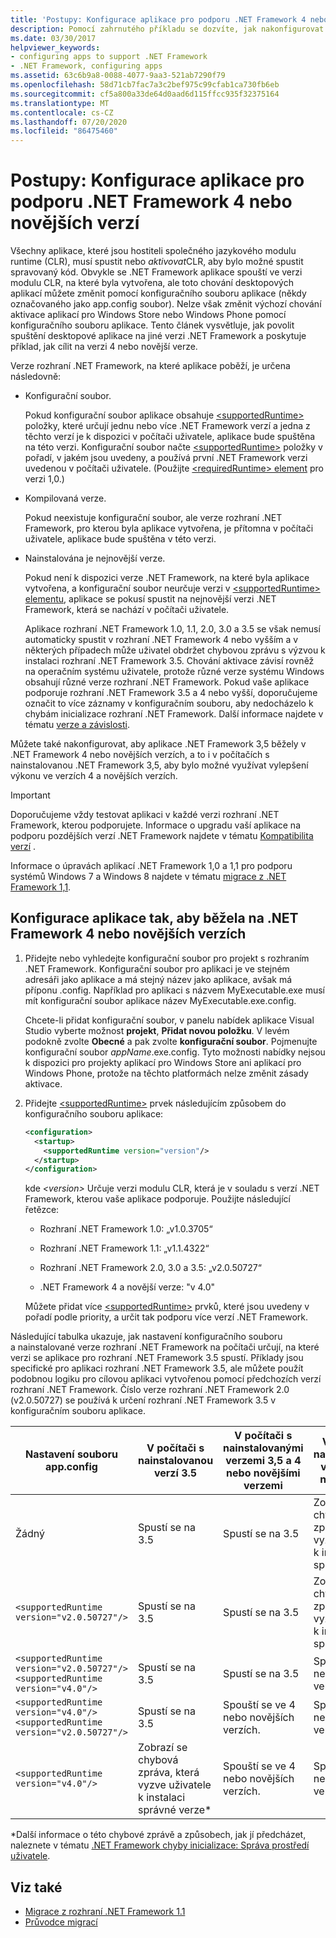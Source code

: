 ```yaml
---
title: 'Postupy: Konfigurace aplikace pro podporu .NET Framework 4 nebo novějších verzí'
description: Pomocí zahrnutého příkladu se dozvíte, jak nakonfigurovat desktopovou aplikaci, aby podporovala .NET Framework 4 nebo novější.
ms.date: 03/30/2017
helpviewer_keywords:
- configuring apps to support .NET Framework
- .NET Framework, configuring apps
ms.assetid: 63c6b9a8-0088-4077-9aa3-521ab7290f79
ms.openlocfilehash: 58d71cb7fac7a3c2bef975c99cfab1ca730fb6eb
ms.sourcegitcommit: cf5a800a33de64d0aad6d115ffcc935f32375164
ms.translationtype: MT
ms.contentlocale: cs-CZ
ms.lasthandoff: 07/20/2020
ms.locfileid: "86475460"
---
```

# <a name="how-to-configure-an-app-to-support-net-framework-4-or-later-versions"></a>Postupy: Konfigurace aplikace pro podporu .NET Framework 4 nebo novějších verzí

Všechny aplikace, které jsou hostiteli společného jazykového modulu runtime (CLR), musí spustit nebo *aktivovat*CLR, aby bylo možné spustit spravovaný kód. Obvykle se .NET Framework aplikace spouští ve verzi modulu CLR, na které byla vytvořena, ale toto chování desktopových aplikací můžete změnit pomocí konfiguračního souboru aplikace (někdy označovaného jako app.config soubor). Nelze však změnit výchozí chování aktivace aplikací pro Windows Store nebo Windows Phone pomocí konfiguračního souboru aplikace. Tento článek vysvětluje, jak povolit spuštění desktopové aplikace na jiné verzi .NET Framework a poskytuje příklad, jak cílit na verzi 4 nebo novější verze.

 Verze rozhraní .NET Framework, na které aplikace poběží, je určena následovně:

- Konfigurační soubor.

     Pokud konfigurační soubor aplikace obsahuje [\<supportedRuntime>](../configure-apps/file-schema/startup/supportedruntime-element.md) položky, které určují jednu nebo více .NET Framework verzí a jedna z těchto verzí je k dispozici v počítači uživatele, aplikace bude spuštěna na této verzi. Konfigurační soubor načte [\<supportedRuntime>](../configure-apps/file-schema/startup/supportedruntime-element.md) položky v pořadí, v jakém jsou uvedeny, a používá první .NET Framework verzi uvedenou v počítači uživatele. (Použijte [ \<requiredRuntime> element](../configure-apps/file-schema/startup/requiredruntime-element.md) pro verzi 1,0.)

- Kompilovaná verze.

     Pokud neexistuje konfigurační soubor, ale verze rozhraní .NET Framework, pro kterou byla aplikace vytvořena, je přítomna v počítači uživatele, aplikace bude spuštěna v této verzi.

- Nainstalována je nejnovější verze.

     Pokud není k dispozici verze .NET Framework, na které byla aplikace vytvořena, a konfigurační soubor neurčuje verzi v [ \<supportedRuntime> elementu](../configure-apps/file-schema/startup/supportedruntime-element.md), aplikace se pokusí spustit na nejnovější verzi .NET Framework, která se nachází v počítači uživatele.

     Aplikace rozhraní .NET Framework 1.0, 1.1, 2.0, 3.0 a 3.5 se však nemusí automaticky spustit v rozhraní .NET Framework 4 nebo vyšším a v některých případech může uživatel obdržet chybovou zprávu s výzvou k instalaci rozhraní .NET Framework 3.5. Chování aktivace závisí rovněž na operačním systému uživatele, protože různé verze systému Windows obsahují různé verze rozhraní .NET Framework. Pokud vaše aplikace podporuje rozhraní .NET Framework 3.5 a 4 nebo vyšší, doporučujeme označit to více záznamy v konfiguračním souboru, aby nedocházelo k chybám inicializace rozhraní .NET Framework. Další informace najdete v tématu [verze a závislosti](versions-and-dependencies.md).

 Můžete také nakonfigurovat, aby aplikace .NET Framework 3,5 běžely v .NET Framework 4 nebo novějších verzích, a to i v počítačích s nainstalovanou .NET Framework 3,5, aby bylo možné využívat vylepšení výkonu ve verzích 4 a novějších verzích.

> [!IMPORTANT]
> Doporučujeme vždy testovat aplikaci v každé verzi rozhraní .NET Framework, kterou podporujete. Informace o upgradu vaší aplikace na podporu pozdějších verzí .NET Framework najdete v tématu [Kompatibilita verzí](version-compatibility.md) .

 Informace o úpravách aplikací .NET Framework 1,0 a 1,1 pro podporu systémů Windows 7 a Windows 8 najdete v tématu [migrace z .NET Framework 1,1](migrating-from-the-net-framework-1-1.md).

## <a name="to-configure-your-app-to-run-on-the-net-framework-4-or-later-versions"></a>Konfigurace aplikace tak, aby běžela na .NET Framework 4 nebo novějších verzích

1. Přidejte nebo vyhledejte konfigurační soubor pro projekt s rozhraním .NET Framework. Konfigurační soubor pro aplikaci je ve stejném adresáři jako aplikace a má stejný název jako aplikace, avšak má příponu .config. Například pro aplikaci s názvem MyExecutable.exe musí mít konfigurační soubor aplikace název MyExecutable.exe.config.

     Chcete-li přidat konfigurační soubor, v panelu nabídek aplikace Visual Studio vyberte možnost **projekt**, **Přidat novou položku**. V levém podokně zvolte **Obecné** a pak zvolte **konfigurační soubor**. Pojmenujte konfigurační soubor *appName*.exe.config. Tyto možnosti nabídky nejsou k dispozici pro projekty aplikací pro Windows Store ani aplikací pro Windows Phone, protože na těchto platformách nelze změnit zásady aktivace.

2. Přidejte [\<supportedRuntime>](../configure-apps/file-schema/startup/supportedruntime-element.md) prvek následujícím způsobem do konfiguračního souboru aplikace:

    ```xml
    <configuration>
      <startup>
        <supportedRuntime version="version"/>
      </startup>
    </configuration>
    ```

     kde *\<version>* Určuje verzi modulu CLR, která je v souladu s verzí .NET Framework, kterou vaše aplikace podporuje. Použijte následující řetězce:

    - Rozhraní .NET Framework 1.0: „v1.0.3705“

    - Rozhraní .NET Framework 1.1: „v1.1.4322“

    - Rozhraní .NET Framework 2.0, 3.0 a 3.5: „v2.0.50727“

    - .NET Framework 4 a novější verze: "v 4.0"

     Můžete přidat více [\<supportedRuntime>](../configure-apps/file-schema/startup/supportedruntime-element.md) prvků, které jsou uvedeny v pořadí podle priority, a určit tak podporu více verzí .NET Framework.

 Následující tabulka ukazuje, jak nastavení konfiguračního souboru a nainstalované verze rozhraní .NET Framework na počítači určují, na které verzi se aplikace pro rozhraní .NET Framework 3.5 spustí. Příklady jsou specifické pro aplikaci rozhraní .NET Framework 3.5, ale můžete použít podobnou logiku pro cílovou aplikaci vytvořenou pomocí předchozích verzí rozhraní .NET Framework. Číslo verze rozhraní .NET Framework 2.0 (v2.0.50727) se používá k určení rozhraní .NET Framework 3.5 v konfiguračním souboru aplikace.

|Nastavení souboru app.config|V počítači s nainstalovanou verzí 3.5|V počítači s nainstalovanými verzemi 3,5 a 4 nebo novějšími verzemi|V počítači s nainstalovanou verzí 4 nebo novější verzí|
|-|-|-|-|
|Žádný|Spustí se na 3.5|Spustí se na 3.5|Zobrazí se chybová zpráva, která vyzve uživatele k instalaci správné verze*|
|`<supportedRuntime version="v2.0.50727"/>`|Spustí se na 3.5|Spustí se na 3.5|Zobrazí se chybová zpráva, která vyzve uživatele k instalaci správné verze*|
|`<supportedRuntime version="v2.0.50727"/>` <br /> `<supportedRuntime version="v4.0"/>`|Spustí se na 3.5|Spustí se na 3.5|Spouští se ve 4 nebo novějších verzích.|
|`<supportedRuntime version="v4.0"/>` <br /> `<supportedRuntime version="v2.0.50727"/>`|Spustí se na 3.5|Spouští se ve 4 nebo novějších verzích.|Spouští se ve 4 nebo novějších verzích.|
|`<supportedRuntime version="v4.0"/>`|Zobrazí se chybová zpráva, která vyzve uživatele k instalaci správné verze*|Spouští se ve 4 nebo novějších verzích.|Spouští se ve 4 nebo novějších verzích.|

 \*Další informace o této chybové zprávě a způsobech, jak jí předcházet, naleznete v tématu [.NET Framework chyby inicializace: Správa prostředí uživatele](../deployment/initialization-errors-managing-the-user-experience.md).

## <a name="see-also"></a>Viz také

- [Migrace z rozhraní .NET Framework 1.1](migrating-from-the-net-framework-1-1.md)
- [Průvodce migrací](index.md)
